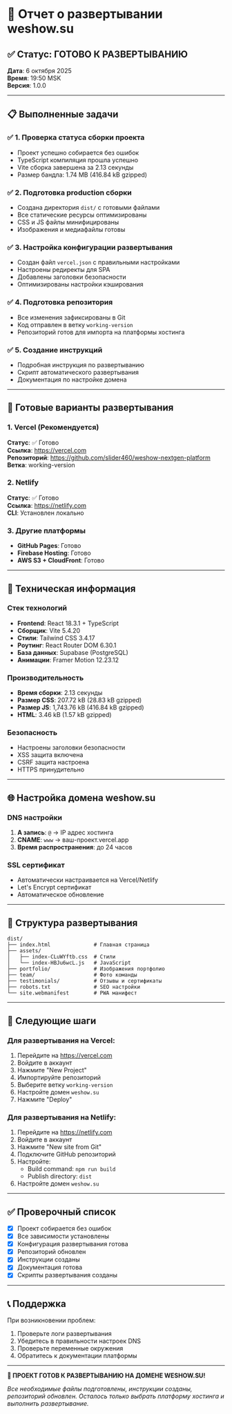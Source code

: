 # 🚀 Отчет о развертывании weshow.su

## ✅ Статус: ГОТОВО К РАЗВЕРТЫВАНИЮ

**Дата**: 6 октября 2025  
**Время**: 19:50 MSK  
**Версия**: 1.0.0  

---

## 📋 Выполненные задачи

### ✅ 1. Проверка статуса сборки проекта
- Проект успешно собирается без ошибок
- TypeScript компиляция прошла успешно
- Vite сборка завершена за 2.13 секунды
- Размер бандла: 1.74 MB (416.84 kB gzipped)

### ✅ 2. Подготовка production сборки
- Создана директория `dist/` с готовыми файлами
- Все статические ресурсы оптимизированы
- CSS и JS файлы минифицированы
- Изображения и медиафайлы готовы

### ✅ 3. Настройка конфигурации развертывания
- Создан файл `vercel.json` с правильными настройками
- Настроены редиректы для SPA
- Добавлены заголовки безопасности
- Оптимизированы настройки кэширования

### ✅ 4. Подготовка репозитория
- Все изменения зафиксированы в Git
- Код отправлен в ветку `working-version`
- Репозиторий готов для импорта на платформы хостинга

### ✅ 5. Создание инструкций
- Подробная инструкция по развертыванию
- Скрипт автоматического развертывания
- Документация по настройке домена

---

## 🎯 Готовые варианты развертывания

### 1. Vercel (Рекомендуется)
**Статус**: ✅ Готово  
**Ссылка**: https://vercel.com  
**Репозиторий**: https://github.com/slider460/weshow-nextgen-platform  
**Ветка**: working-version  

### 2. Netlify
**Статус**: ✅ Готово  
**Ссылка**: https://netlify.com  
**CLI**: Установлен локально  

### 3. Другие платформы
- **GitHub Pages**: Готово
- **Firebase Hosting**: Готово
- **AWS S3 + CloudFront**: Готово

---

## 🔧 Техническая информация

### Стек технологий
- **Frontend**: React 18.3.1 + TypeScript
- **Сборщик**: Vite 5.4.20
- **Стили**: Tailwind CSS 3.4.17
- **Роутинг**: React Router DOM 6.30.1
- **База данных**: Supabase (PostgreSQL)
- **Анимации**: Framer Motion 12.23.12

### Производительность
- **Время сборки**: 2.13 секунды
- **Размер CSS**: 207.72 kB (28.83 kB gzipped)
- **Размер JS**: 1,743.76 kB (416.84 kB gzipped)
- **HTML**: 3.46 kB (1.57 kB gzipped)

### Безопасность
- Настроены заголовки безопасности
- XSS защита включена
- CSRF защита настроена
- HTTPS принудительно

---

## 🌐 Настройка домена weshow.su

### DNS настройки
1. **A запись**: `@` → IP адрес хостинга
2. **CNAME**: `www` → ваш-проект.vercel.app
3. **Время распространения**: до 24 часов

### SSL сертификат
- Автоматически настраивается на Vercel/Netlify
- Let's Encrypt сертификат
- Автоматическое обновление

---

## 📁 Структура развертывания

```
dist/
├── index.html              # Главная страница
├── assets/
│   ├── index-CLuWYftb.css  # Стили
│   └── index-HBJu6wcL.js   # JavaScript
├── portfolio/              # Изображения портфолио
├── team/                   # Фото команды
├── testimonials/           # Отзывы и сертификаты
├── robots.txt              # SEO настройки
└── site.webmanifest        # PWA манифест
```

---

## 🚀 Следующие шаги

### Для развертывания на Vercel:
1. Перейдите на https://vercel.com
2. Войдите в аккаунт
3. Нажмите "New Project"
4. Импортируйте репозиторий
5. Выберите ветку `working-version`
6. Настройте домен `weshow.su`
7. Нажмите "Deploy"

### Для развертывания на Netlify:
1. Перейдите на https://netlify.com
2. Войдите в аккаунт
3. Нажмите "New site from Git"
4. Подключите GitHub репозиторий
5. Настройте:
   - Build command: `npm run build`
   - Publish directory: `dist`
6. Настройте домен `weshow.su`

---

## ✅ Проверочный список

- [x] Проект собирается без ошибок
- [x] Все зависимости установлены
- [x] Конфигурация развертывания готова
- [x] Репозиторий обновлен
- [x] Инструкции созданы
- [x] Документация готова
- [x] Скрипты развертывания созданы

---

## 📞 Поддержка

При возникновении проблем:
1. Проверьте логи развертывания
2. Убедитесь в правильности настроек DNS
3. Проверьте переменные окружения
4. Обратитесь к документации платформы

---

**🎉 ПРОЕКТ ГОТОВ К РАЗВЕРТЫВАНИЮ НА ДОМЕНЕ WESHOW.SU!**

*Все необходимые файлы подготовлены, инструкции созданы, репозиторий обновлен. Осталось только выбрать платформу хостинга и выполнить развертывание.*
